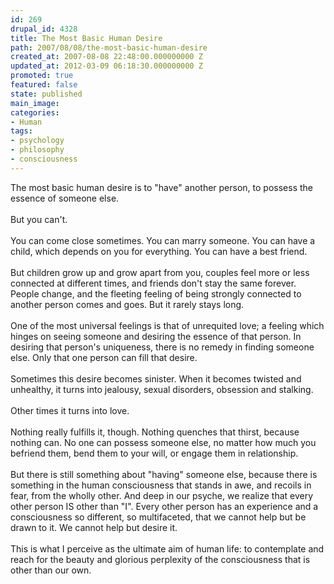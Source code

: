 ```yaml
---
id: 269
drupal_id: 4328
title: The Most Basic Human Desire
path: 2007/08/08/the-most-basic-human-desire
created_at: 2007-08-08 22:48:00.000000000 Z
updated_at: 2012-03-09 06:18:30.000000000 Z
promoted: true
featured: false
state: published
main_image: 
categories:
- Human
tags:
- psychology
- philosophy
- consciousness
---
```

The most basic human desire is to "have" another person, to possess the essence of someone else.<br /><br />But you can't.<br /><br />You can come close sometimes. You can marry someone. You can have a child, which depends on you for everything. You can have a best friend.<br /><br />But children grow up and grow apart from you, couples feel more or less connected at different times, and friends don't stay the same forever. People change, and the fleeting feeling of being strongly connected to another person comes and goes. But it rarely stays long.<br /><br />One of the most universal feelings is that of unrequited love; a feeling which hinges on seeing someone and desiring the essence of that person. In desiring that person's uniqueness, there is no remedy in finding someone else. Only that one person can fill that desire.<br /><br />Sometimes this desire becomes sinister. When it becomes twisted and unhealthy, it turns into jealousy, sexual disorders, obsession and stalking.<br /><br />Other times it turns into love.<br /><br />Nothing really fulfills it, though. Nothing quenches that thirst, because nothing can. No one can possess someone else, no matter how much you befriend them, bend them to your will, or engage them in relationship.<br /><br />But there is still something about "having" someone else, because there is something in the human consciousness that stands in awe, and recoils in fear, from the wholly other. And deep in our psyche, we realize that every other person IS other than "I". Every other person has an experience and a consciousness so different, so multifaceted, that we cannot help but be drawn to it. We cannot help but desire it.<br /><br />This is what I perceive as the ultimate aim of human life: to contemplate and reach for the beauty and glorious perplexity of the consciousness that is other than our own.

